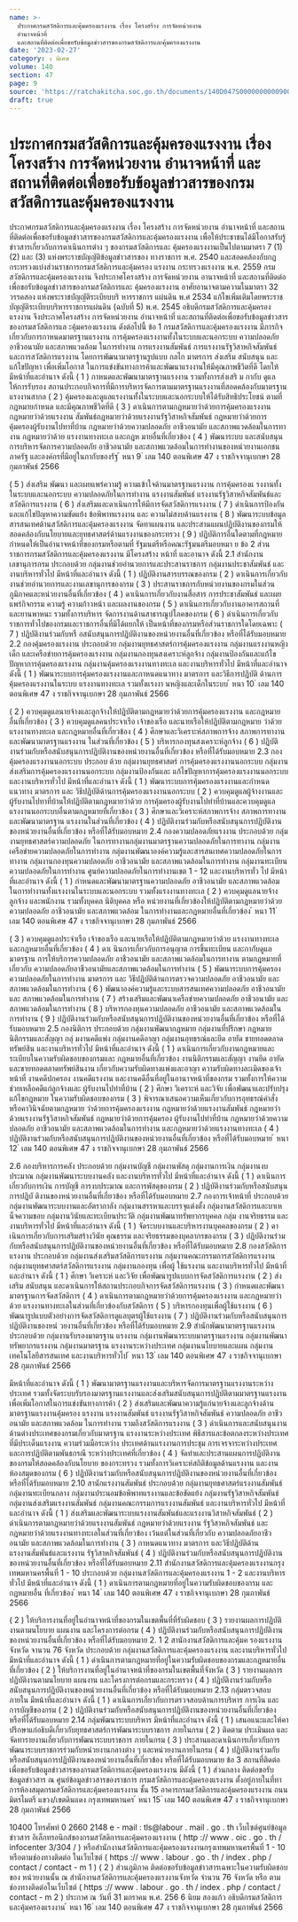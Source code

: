 ```yaml
---
name: >-
  ประกาศกรมสวัสดิการและคุ้มครองแรงงาน เรื่อง โครงสร้าง การจัดหน่วยงาน
  อำนาจหน้าที่
  และสถานที่ติดต่อเพื่อขอรับข้อมูลข่าวสารของกรมสวัสดิการและคุ้มครองแรงงาน
date: '2023-02-27'
category: ง พิเศษ
volume: 140
section: 47
page: 9
source: 'https://ratchakitcha.soc.go.th/documents/140D047S0000000000900.pdf'
draft: true
---
```


# ประกาศกรมสวัสดิการและคุ้มครองแรงงาน เรื่อง โครงสร้าง การจัดหน่วยงาน อำนาจหน้าที่ และสถานที่ติดต่อเพื่อขอรับข้อมูลข่าวสารของกรมสวัสดิการและคุ้มครองแรงงาน

ประกาศกรมสวัสดิการและคุ้มครองแรงงาน เรื่อง โครงสร้าง การจัดหน่วยงาน อำนาจหน้าที่ และสถานที่ติดต่อเพื่อขอรับข้อมูลข่าวสารของกรมสวัสดิการและคุ้มครองแรงงาน เพื่อให้ประชาชนได้มีโอกาสรับรู้ข่าวสารเกี่ยวกับการดาเนินการต่าง ๆ ของกรมสวัสดิการและ คุ้มครองแรงงานเป็นไปตามมาตรา 7 (1) (2) และ (3) แห่งพระราชบัญญัติข้อมูลข่าวสารของ ทางราชการ พ.ศ. 2540 และสอดคล้องกับกฎกระทรวงแบ่งส่วนราชการกรมสวัสดิการและคุ้มครอง แรงงาน กระทรวงแรงงาน พ.ศ. 2559 กรมสวัสดิการและคุ้มครองแรงงาน จึงประกาศโครงสร้าง การจัดหน่วยงาน อานาจหน้าที่ และสถานที่ติดต่อเพื่อขอรับข้อมูลข่าวสารของกรมสวัสดิการและ คุ้มครองแรงงาน อาศัยอานาจตามความในมาตรา 32 วรรคสอง แห่งพระราชบัญญัติระเบียบบริ หารราชการ แผ่นดิน พ.ศ 2534 แก้ไขเพิ่มเติมโดยพระราชบัญญัติระเบียบบริหารราชการแผ่นดิน (ฉบับที่ 5) พ.ศ. 2545 อธิบดีกรมสวัสดิการและคุ้มครองแรงงาน จึงประกาศโครงสร้าง การจัดหน่วยงาน อำนาจหน้าที่ และสถานที่ติดต่อเพื่อขอรับข้อมูลข่าวสารของกรมสวัสดิการแล ะคุ้มครองแรงงาน ดังต่อไปนี้ ข้อ 1 กรมสวัสดิการและคุ้มครองแรงงาน มีภารกิจเกี่ยวกับการกาหนดมาตรฐานแรงงาน การคุ้มครองแรงงานทั้งในระบบและนอกระบบ ความปลอดภัย อาชีวอนามัย และสภาพแวดล้อม ในการทำงาน การแรงงานสัมพันธ์ การแรงงานรัฐวิสาหกิจสัมพันธ์ และการสวัสดิการแรงงาน โดยการพัฒนามาตรฐานรูปแบบ กลไก มาตรการ ส่งเสริม สนับสนุน และแก้ไขปัญหา เพื่อเพิ่มโอกาส ในการแข่งขันทางการค้าและพัฒนาแรงงานให้มีคุณภาพชีวิตที่ดี โดยให้มีหน้าที่และอำนาจ ดังนี้ ( 1 ) กาหนดและพัฒนามาตรฐานแรงงาน รวมทั้งการส่งเสริ ม กากับ ดูแลให้การรับรอง สถานประกอบกิจการที่มีการบริหารจัดการตามมาตรฐานแรงงานที่สอดคล้องกับมาตรฐานแรงงานสากล ( 2 ) คุ้มครองและดูแลแรงงานทั้งในระบบและนอกระบบให้ได้รับสิทธิประโยชน์ ตามที่กฎหมายกำหนด และมีคุณภาพชีวิตที่ดี ( 3 ) ดาเนินการตามกฎหมายว่าด้วยการคุ้มครองแรงงาน กฎหมายว่าด้วยแรงงาน สัมพันธ์กฎหมายว่าด้วยแรงงานรัฐวิสาหกิจสัมพันธ์ กฎหมายว่าด้วยการคุ้มครองผู้รับงานไปทาที่บ้าน กฎหมายว่าด้วยความปลอดภัย อาชีวอนามัย และสภาพแวดล้อมในการทางาน กฎหมายว่าด้วย แรงงานทางทะเล และกฎห มายอื่นที่เกี่ยวข้อง ( 4 ) พัฒนาระบบ และสนับสนุนการบริหารจัดการความปลอดภัย อาชีวอนามัย และสภาพแวดล้อมในการทำงานของหน่วยงานเอกชน ภาครัฐ และองค์กรที่มีอยู่ในกากับของรัฐ ้ หนา 9 ่ เลม 140 ตอนพิเศษ 47 ง ราชกิจจานุเบกษา 28 กุมภาพันธ์ 2566

( 5 ) ส่งเสริม พัฒนา และเผยแพร่ความรู้ ความเข้าใจด้านมาตรฐานแรงงาน การคุ้มครองแ รงงานทั้งในระบบและนอกระบบ ความปลอดภัยในการทำงาน แรงงานสัมพันธ์ แรงงานรัฐวิสาหกิจสัมพันธ์และสวัสดิการแรงงาน ( 6 ) ส่งเสริมและดาเนินการให้มีการจัดสวัสดิการแรงงาน ( 7 ) ดำเนินการป้องกันและแก้ไขปัญหาความขัดแย้ง ข้อพิพาทแรงงาน และ ความไม่สงบด้านแรงงาน ( 8 ) พัฒนาระบบข้อมูลสารสนเทศด้านสวัสดิการและคุ้มครองแรงงาน จัดทาแผนงาน และประสานแผนปฏิบัติงานของกรมให้สอดคล้องกับนโยบายและยุทธศาสตร์ด้านแรงงานของกระทรวง ( 9 ) ปฏิบัติการอื่นใดตามที่กฎหมายกำหนดให้เป็นอำนาจหน้าที่ของกรมหรือตามที่ รัฐมนตรีหรือคณะรัฐมนตรีมอบหมา ย ข้อ 2 ส่วนราชการกรมสวัสดิการและคุ้มครองแรงงาน มีโครงสร้าง หน้าที่ และอานาจ ดังนี้ 2.1 สำนักงานเลขานุการกรม ประกอบด้วย กลุ่มงานช่วยอำนวยการและประสานราชการ กลุ่มงานประชาสัมพันธ์ และงานบริหารทั่วไป มีหน้าที่และอำนาจ ดังนี้ ( 1 ) ปฏิบัติงานสารบรรณของกรม ( 2 ) ดาเนินการเกี่ยวกับงานช่วยอำนวยการและงานเลขานุการของกรม ( 3 ) ประสานราชการกับหน่วยงานของกรมในส่วนภูมิภาคและหน่วยงานอื่นที่เกี่ยวข้อง ( 4 ) ดาเนินการเกี่ยวกับงานสื่อสาร การประชาสัมพันธ์ และเผยแพร่กิจกรรม ความรู้ ความก้าวหน้า และผลงานของกรม ( 5 ) ดาเนินการเกี่ยวกับงานอาคารสถานที่และยานพาหนะ รวมทั้งการบริหาร จัดการงานด้านสาธารณูปโภคของกรม ( 6 ) ดำเนินการเกี่ยวกับราชการทั่วไปของกรมและราชการอื่นที่มิได้แยกให้ เป็นหน้าที่ของกรมหรือส่วนราชการใดโดยเฉพาะ ( 7 ) ปฏิบัติงานร่วมกับหรื อสนับสนุนการปฏิบัติงานของหน่วยงานอื่นที่เกี่ยวข้อง หรือที่ได้รับมอบหมาย 2.2 กองคุ้มครองแรงงาน ประกอบด้วย กลุ่มงานยุทธศาสตร์การคุ้มครองแรงงาน กลุ่มงานแรงงานหญิง เด็ก และเครือข่ายการคุ้มครองแรงงาน กลุ่มงานกองทุนสงเคราะห์ลูกจ้าง กลุ่มงานป้องกันและแก้ไขปัญหาการคุ้มครองแรงงาน กลุ่มงานคุ้มครองแรงงานทางทะเล และงานบริหารทั่วไป มีหน้าที่และอำนาจ ดังนี้ ( 1 ) พัฒนาระบบการคุ้มครองแรงงานและกาหนดแนวทาง มาตรการ และวิธีการปฏิบัติ ด้านการคุ้มครองแรงงานในระบบ แรงงานทางทะเล รวมทั้งแรงงา นหญิงและเด็กในระบบ ้ หนา 10 ่ เลม 140 ตอนพิเศษ 47 ง ราชกิจจานุเบกษา 28 กุมภาพันธ์ 2566

( 2 ) ควบคุมดูแลนายจ้างและลูกจ้างให้ปฏิบัติตามกฎหมายว่าด้วยการคุ้มครองแรงงาน และกฎหมายอื่นที่เกี่ยวข้อง ( 3 ) ควบคุมดูแลคนประจาเรือ เจ้าของเรือ และนายเรือให้ปฏิบัติตามกฎหมาย ว่าด้วยแรงงานทางทะเล และกฎหมายอื่นที่เกี่ยวข้อง ( 4 ) ศึกษาและวิเคราะห์สภาพการจ้าง สภาพการทางาน และพัฒนามาตรฐานแรงงาน ในส่วนที่เกี่ยวข้อง ( 5 ) บริหารกองทุนสงเคราะห์ลูกจ้าง ( 6 ) ปฏิบัติงานร่วมกับหรือสนับสนุนการปฏิบัติงานของหน่วยงานอื่นที่เกี่ยวข้อง หรือที่ได้รับมอบหมาย 2.3 กองคุ้มครองแรงงานนอกระบบ ประกอบ ด้วย กลุ่มงานยุทธศาสตร์ การคุ้มครองแรงงานนอกระบบ กลุ่มงานส่งเสริมการคุ้มครองแรงงานนอกระบบ กลุ่มงานป้องกันและ แก้ไขปัญหาการคุ้มครองแรงงานนอกระบบ และงานบริหารทั่วไป มีหน้าที่และอำนาจ ดังนี้ ( 1 ) พัฒนาระบบการคุ้มครองแรงงานและกำหนดแนวทาง มาตรการ และ วิธีปฏิบัติด้านการคุ้มครองแรงงานนอกระบบ ( 2 ) ควบคุมดูแลผู้จ้างงานและผู้รับงานไปทาที่บ้านให้ปฏิบัติตามกฎหมายว่าด้วย การคุ้มครองผู้รับงานไปทำที่บ้านและควบคุมดูแลแรงงานนอกระบบอื่นตามกฎหมายที่เกี่ยวข้อง ( 3 ) ศึกษาและวิเคราะห์สภาพการจ้าง สภาพการทางาน และพัฒนามาตรฐาน แรงงานในส่วนที่เกี่ยวข้อง ( 4 ) ปฏิบัติงานร่วมกับหรือสนับสนุนการปฏิบัติงานของหน่วยงานอื่นที่เกี่ยวข้อง หรือที่ได้รับมอบหมาย 2.4 กองความปลอดภัยแรงงาน ประกอบด้วย กลุ่มงานยุทธศาสตร์ความปลอดภัย ในการทางานกลุ่มงานมาตรฐานความปลอดภัยในการทางาน กลุ่มงานเครือข่ายความปลอดภัยในการทำงาน กลุ่มงานพัฒนาองค์ความรู้และสารสนเทศความปลอดภัยในการทางาน กลุ่มงานกองทุนความปลอดภัย อาชีวอนามัย และสภาพแวดล้อมในการทำงาน กลุ่มงานทะเบียนความปลอดภัยในการทำงาน ศูนย์ความปลอดภัยในการทำงานเขต 1 - 12 และงานบริหารทั่ว ไป มีหน้าที่และอำนาจ ดังนี้ ( 1 ) กำหนดและพัฒนามาตรฐานความปลอดภัย อาชีวอนามัย และสภาพแวดล้อม ในการทำงานทั้งแรงงานในระบบและนอกระบบ รวมทั้งแรงงานทางทะเล ( 2 ) ควบคุมดูแลนายจ้าง ลูกจ้าง และพนักงาน รวมทั้งบุคคล นิติบุคคล หรือ หน่วยงานที่เกี่ยวข้องให้ปฏิบัติตามกฎหมายว่าด้วยความปลอดภัย อาชีวอนามัย และสภาพแวดล้อม ในการทำงานและกฎหมายอื่นที่เกี่ยวข้อง ้ หนา 11 ่ เลม 140 ตอนพิเศษ 47 ง ราชกิจจานุเบกษา 28 กุมภาพันธ์ 2566

( 3 ) ควบคุมดูแลประจำเรือ เจ้าของเรือ และนายเรือให้ปฏิบัติตามกฎหมายว่าด้วย แรงงานทางทะเล และกฎหมายอื่นที่เกี่ยวข้อง ( 4 ) ดาเ นินการเกี่ยวกับการอนุญาต การขึ้นทะเบียน และกากับดูแลมาตรฐาน การให้บริการความปลอดภัย อาชีวอนามัย และสภาพแวดล้อมในการทางาน ตามกฎหมายที่เกี่ยวกับ ความปลอดภัยอาชีวอนามัยและสภาพแวดล้อมในการทำงาน ( 5 ) พัฒนาระบบการคุ้มครองความปลอดภัยในการทำงาน มาตรการ และ วิธีปฏิบัติด้านการตรวจความปลอดภัย อาชีวอนามัย และสภาพแวดล้อมในการทำงาน ( 6 ) พัฒนาองค์ความรู้และระบบสารสนเทศความปลอดภัย อาชีวอนามัย และ สภาพแวดล้อมในการทำงาน ( 7 ) สร้างเสริมและพัฒนาเครือข่ายความปลอดภัย อาชีวอนามัย และ สภาพแวดล้อมในการทำงาน ( 8 ) บริหารกองทุนความปลอดภัย อาชีวอนามัย และสภาพแวดล้อมในการทำงาน ( 9 ) ปฏิบัติงานร่วมกับหรือสนับสนุนการปฏิบัติงานของหน่วยงานอื่นที่เกี่ยวข้อง หรือที่ได้รับมอบหมาย 2.5 กองนิติการ ประกอบด้วย กลุ่มงานพัฒนากฎหมาย กลุ่มงานที่ปรึกษา กฎหมายนิติกรรมและสัญญา กลุ่ มงานคดีแพ่ง กลุ่มงานคดีอาญา กลุ่มงานอุทธรณ์และยึด อายัด ขายทอดตลาดทรัพย์สิน และงานบริหารทั่วไป มีหน้าที่และอำนาจ ดังนี้ ( 1 ) ดาเนินการเกี่ยวกับงานกฎหมายและระเบียบในความรับผิดชอบของกรมและ กฎหมายอื่นที่เกี่ยวข้อง งานนิติกรรมและสัญญา งานยึด อายัด และขายทอดตลาดทรัพย์สินงาน เกี่ยวกับความรับผิดทางแพ่งและอาญา ความรับผิดทางละเมิดของเจ้าหน้าที่ งานคดีปกครอง งานคดีแรงงาน และงานคดีอื่นที่อยู่ในอานาจหน้าที่ของกรม รวมทั้งการให้ความช่วยเหลือคดีแก่ลูกจ้างและ ผู้รับงานไปทำที่บ้าน ( 2 ) ศึกษา วิเคราะห์ และวิจัย เพื่อพัฒนาและปรับปรุงแก้ไขกฎหมาย ในความรับผิดชอบของกรม ( 3 ) พิจารณาเสนอความเห็นเกี่ยวกับการอุทธรณ์คำสั่งหรือคาวินิจฉัยตามกฎหมาย ว่าด้วยการคุ้มครองแรงงาน กฎหมายว่าด้วยแรงงานสัมพันธ์ กฎหมายว่าด้วยแรงงานรัฐวิสาหกิจสัมพันธ์ กฎหมายว่าด้วยการคุ้มครอง ผู้รับงานไปทำที่บ้าน กฎหมายว่าด้วยความปลอดภัย อาชีวอนามัย และสภาพแวดล้อมในการทำงาน และกฎหมายว่าด้วยแรงงานทางทะเล ( 4 ) ปฏิบัติงานร่วมกับหรือสนับสนุนการปฏิบัติงานของหน่วยงานอื่นที่เกี่ยวข้อง หรือที่ได้รับมอบหมาย ้ หนา 12 ่ เลม 140 ตอนพิเศษ 47 ง ราชกิจจานุเบกษา 28 กุมภาพันธ์ 2566

2.6 กองบริหารการคลัง ประกอบด้วย กลุ่มงานบัญชี กลุ่มงานพัสดุ กลุ่มงานการเงิน กลุ่มงานงบประมาณ กลุ่มงานพัฒนาระบบงานคลัง และงานบริหารทั่วไป มีหน้าที่และอำนาจ ดังนี้ ( 1 ) ดาเนินการเกี่ยวกับการเงิน การบัญชี การงบประมาณ และการพัสดุของกรม ( 2 ) ปฏิบัติงานร่วมกับหรือสนับสนุนการปฏิบั ติงานของหน่วยงานอื่นที่เกี่ยวข้อง หรือที่ได้รับมอบหมาย 2.7 กองการเจ้าหน้าที่ ประกอบด้วย กลุ่มงานพัฒนาระบบงานและอัตรากาลัง กลุ่มงานสรรหาและบรรจุแต่งตั้ง กลุ่มงานสวัสดิการและบาเหน็จความชอบ กลุ่มงานวินัยและทะเบียนประวัติ กลุ่มงานพัฒนาทรัพยากรบุคคล กลุ่ม งานจริยธรรม และงานบริหารทั่วไป มีหน้าที่และอำนาจ ดังนี้ ( 1 ) จัดระบบงานและบริหารงานบุคคลของกรม ( 2 ) ดาเนินการเกี่ยวกับการเสริมสร้างวินัย คุณธรรม และจริยธรรมของบุคลากรของกรม ( 3 ) ปฏิบัติงานร่วมกับหรือสนับสนุนการปฏิบัติงานของหน่วยงานอื่นที่เกี่ยวข้อง หรือที่ได้รับมอบหมาย 2.8 กองสวัสดิการแรงงาน ประกอบด้วย กลุ่มงานส่งเสริมสวัสดิการแรงงาน กลุ่มงานคณะกรรมการสวัสดิการแรงงาน กลุ่มงานยุทธศาสตร์สวัสดิการแรงงาน กลุ่มงานกองทุน เพื่อผู้ ใช้แรงงาน และงานบริหารทั่วไป มีหน้าที่และอำนาจ ดังนี้ ( 1 ) ศึกษา วิเคราะห์ และวิจัย เพื่อพัฒนารูปแบบการจัดสวัสดิการแรงงาน ( 2 ) ส่งเสริม สนับสนุน และดาเนินการให้สถานประกอบกิจการจัดสวัสดิการแรงงาน ( 3 ) กำหนดและพัฒนามาตรฐานการจัดสวัสดิการ ( 4 ) ดาเนินการตามกฎหมายว่าด้วยการคุ้มครองแรงงาน และกฎหมายว่าด้วย แรงงานทางทะเลในส่วนที่เกี่ยวข้องกับสวัสดิการ ( 5 ) บริหารกองทุนเพื่อผู้ใช้แรงงาน ( 6 ) พัฒนารูปแบบตัวอย่างการจัดสวัสดิการดูแลบุตรผู้ใช้แรงงาน ( 7 ) ปฏิบัติงานร่วมกับหรือสนับสนุนการปฏิบัติงานของหน่ วยงานอื่นที่เกี่ยวข้อง หรือที่ได้รับมอบหมาย 2.9 สำนักพัฒนามาตรฐานแรงงาน ประกอบด้วย กลุ่มงานรับรองมาตรฐาน แรงงาน กลุ่มงานพัฒนาระบบมาตรฐานแรงงาน กลุ่มงานพัฒนาทรัพยากรแรงงาน กลุ่มงานมาตรฐาน แรงงานระหว่างประเทศ กลุ่มงานนโยบายและแผน กลุ่มงานเทคโนโลยีสารสนเทศ และงานบริหารทั่วไป ้ หนา 13 ่ เลม 140 ตอนพิเศษ 47 ง ราชกิจจานุเบกษา 28 กุมภาพันธ์ 2566

มีหน้าที่และอำนาจ ดังนี้ ( 1 ) พัฒนามาตรฐานแรงงานและบริหารจัดการมาตรฐานแรงงานระหว่างประเทศ รวมทั้งจัดระบบรับรองมาตรฐานแรงงานและส่งเสริมสนับสนุนการปฏิบัติตามมาตรฐานแรงงาน เพื่อเพิ่มโอกาสในการแข่งขันทางการค้า ( 2 ) ส่งเสริมและพัฒนาความรู้แก่นายจ้างและลูกจ้างด้านมาตรฐานแรงงานคุ้มครอง แรงงาน แรงงานสัมพันธ์ แรงงานรัฐวิสาหกิจสัมพันธ์ ความปลอดภัย อาชีวอนามัย และสภาพแวดล้อม ในการทำงาน รวมถึงสวัสดิการแรงงาน ( 3 ) ดำเนินการและสนับสนุนงานด้านต่างประเทศของกรมเกี่ยวกับมาตรฐาน แรงงานระหว่างประเทศ พิธีสารและข้อตกลงระหว่างประเทศที่มีประเด็นแรงงาน ความร่วมมือระหว่าง ประเทศด้านแรงงานการประชุม การเจรจาระหว่างประเทศ และการปฏิบัติตามพันธกรณี ระหว่างประเทศที่เกี่ยวข้อง ( 4 ) จัดทำและประสานแผนการปฏิบัติงานของกรมให้สอดคล้องกับนโยบาย ของกระทรวง รวมทั้งการวิเคราะห์สถิติข้อมูลด้านแรงงาน และงานห้องสมุดของกรม ( 6 ) ปฏิบัติงานร่วมกับหรือสนับสนุนการปฏิบัติงานของหน่วยงานอื่นที่เกี่ยวข้อง หรือที่ได้รับมอบหมาย 2.10 สานักแรงงานสัมพันธ์ ประกอบด้วย กลุ่มงานยุทธศาสตร์แรงงานสัมพันธ์ กลุ่มงานทะเบียนกลาง กลุ่มงานประนอมข้อพิพาทแรงงานและข้อขัดแย้ง กลุ่มงานรัฐวิสาหกิจสัมพันธ์ กลุ่มงานส่งเสริมแรงงานสัมพันธ์ กลุ่มงานคณะกรรมการแรงงานสัมพันธ์ และงานบริหารทั่วไป มีหน้าที่และอำนาจ ดังนี้ ( 1 ) ส่งเสริมและพัฒนาระบบแรงงานสัมพันธ์และแรงงานวิสาหกิจสัมพันธ์ ( 2 ) ดำเนินการตามกฎหมายว่าด้วยแรงงานสัมพันธ์ กฎหมายว่าด้วยแรงงาน รัฐวิสาหกิจสัมพันธ์ และกฎหมายว่าด้วยแรงงานทางทะเลในส่วนที่เกี่ยวข้อง เว้นแต่ในส่วนที่เกี่ยวกับ ความปลอดภัยอาชีวอนามัย และสภาพแวดล้อมในการทำงาน ( 3 ) กาหนดแนวทาง มาตรการ และวิธีปฏิบัติด้านแรงงานสัมพันธ์และแรงงาน รัฐวิสาหกิจสัมพันธ์ ( 4 ) ปฏิบัติงานร่วมกับหรือสนับสนุนการปฏิบัติงานของหน่วยงานอื่นที่เกี่ยวข้อง หรือที่ได้รับมอบหมาย 2.11 สำนักงานสวัสดิการและคุ้มครองแรงงานกรุง เทพมหานครพื้นที่ 1 - 10 ประกอบด้วย กลุ่มงานสวัสดิการและคุ้มครองแรงงาน 1 - 2 และงานบริหารทั่วไป มีหน้าที่และอำนาจ ดังนี้ ( 1 ) ดาเนินการตามกฎหมายที่อยู่ในความรับผิดชอบของกรม และกฎหมายอื่น ที่เกี่ยวข้อง ้ หนา 14 ่ เลม 140 ตอนพิเศษ 47 ง ราชกิจจานุเบกษา 28 กุมภาพันธ์ 2566

( 2 ) ให้บริการงานที่อยู่ในอำนาจหน้าที่ของกรมในเขตพื้นที่ที่รับผิดชอบ ( 3 ) รายงานผลการปฏิบัติงานตามนโยบาย แผนงาน และโครงการต่อกรม ( 4 ) ปฏิบัติงานร่วมกับหรือสนับสนุนการปฏิบัติงานของหน่วยงานอื่นที่เกี่ยวข้อง หรือที่ได้รับมอบหมาย 2. 1 2 สานักงานสวัสดิการและคุ้มค รองแรงงานจังหวัด จานวน 76 จังหวัด ประกอบด้วย กลุ่มงานสวัสดิการและคุ้มครองแรงงาน และงานบริหารทั่วไป มีหน้าที่และอำนาจ ดังนี้ ( 1 ) ดำเนินการตามกฎหมายที่อยู่ในความรับผิดชอบของกรมและกฎหมายอื่น ที่เกี่ยวข้อง ( 2 ) ให้บริการงานที่อยู่ในอำนาจหน้าที่ของกรมในเขตพื้นที่จังหวัด ( 3 ) รายงานผลการปฏิบัติงานตามนโยบาย แผนงาน และโครงการต่อกรมและกระทรวง ( 4 ) ปฏิบัติงานร่วมกับหรือสนับสนุนการปฏิบัติงานของหน่วยงานอื่นที่เกี่ยวข้อง หรือที่ได้รับมอบหมาย 2.13 กลุ่มตรวจสอบภายใน มีหน้าที่และอำนาจ ดังนี้ ( 1 ) ดาเนินการเกี่ยวกับการตรวจสอบด้านการบริหาร การเงิน และการบัญชีของกรม ( 2 ) ปฏิบัติงานร่วมกับหรือสนับสนุนการปฏิบัติงานของหน่วยงานอื่นที่เกี่ยวข้อง หรือที่ได้รับมอบหมาย 2.14 กลุ่มพัฒนาระบบบริหาร มีหน้าที่และอำนาจ ดังนี้ ( 1 ) เสนอแนะและให้คาปรึกษาแก่อธิบดีเกี่ยวกับยุทธศาสตร์การพัฒนาระบบราชการ ภายในกรม ( 2 ) ติดตาม ประเมินผล และจัดทารายงานเกี่ยวกับการพัฒนาระบบราชการ ภายในกรม ( 3 ) ประสานและดาเนินการเกี่ยวกับการพัฒนาระบบราชการร่วมกับหน่วยงานกลางต่าง ๆ และหน่วยงานภายในกรม ( 4 ) ปฏิบัติงานร่วมกับหรือสนับสนุนการปฏิบัติงานของหน่วยงานอื่นที่เกี่ยวข้อง หรือที่ได้รับมอบหมาย ข้อ 3 สถานที่ติดต่อเพื่อขอรับข้อมูลข่าวสารของกรมสวัสดิการและคุ้มครองแรงงาน มีดังนี้ ( 1 ) ส่วนกลาง ติดต่อขอรับข้อมูลข่าวสาร ณ ศูนย์ข้อมูลข่าวสารของราชการ กรมสวัสดิการและคุ้มครองแรงงาน ตั้งอยู่ภายในที่ทาการห้องสมุดกรมสวัสดิการและคุ้มครองแรงงาน ชั้น 15 อาคารกรมสวัสดิการและคุ้มครองแรงงาน ถนนมิตรไมตรี แขวง/เขตดินแดง กรุงเทพมหานคร ้ หนา 15 ่ เลม 140 ตอนพิเศษ 47 ง ราชกิจจานุเบกษา 28 กุมภาพันธ์ 2566

10400 โทรศัพท์ 0 2660 2148 e - mail : tls@labour . mail . go . th เว็บไซต์ศูนย์ข้อมูลข่าวสาร อิเล็กทรอนิกส์ของกรมสวัสดิการและคุ้มครองแรงงาน ( http :// www . oic . go . th / infocenter 3/304 / ) หรือสำนักงานสวัสดิการและคุ้มครองแรงงานกรุงเทพมหานครพื้นที่ 1 - 10 หรือตามช่องทางติดต่อ ในเว็บไซต์ ( https :// www . labour . go . th / index . php / contact / contact - m 1 ) ( 2 ) ส่วนภูมิภาค ติดต่อขอรับข้อมูลข่าวสารเฉพาะในความรับผิดชอบของ หน่วยงานนั้น ณ สำนักงานสวัสดิการและคุ้มครองแรงงานจังหวัด จำนวน 76 จังหวัด หรือ ตามช่องทางติดต่อในเว็บไซต์ ( https :// www . labour . go . th / index . php / contact / contact - m 2 ) ประกาศ ณ วันที่ 31 มกราคม พ.ศ. 256 6 นิยม สองแก้ว อธิบดีกรมสวัสดิการและคุ้มครองแรงงาน ้ หนา 16 ่ เลม 140 ตอนพิเศษ 47 ง ราชกิจจานุเบกษา 28 กุมภาพันธ์ 2566
